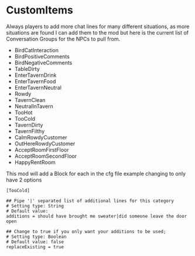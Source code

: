 # CustomItems

Always players to add more chat lines for many different situations, as more situations are found I can add them to the mod but here is the current list of Conversation Groups for the NPCs to pull from.

- BirdCatInteraction
- BirdPositiveComments
- BirdNegativeComments
- TableDirty
- EnterTavernDrink
- EnterTavernFood
- EnterTavernNeutral
- Rowdy
- TavernClean
- NeutralInTavern
- TooHot
- TooCold
- TavernDirty
- TavernFilthy
- CalmRowdyCustomer
- OutHereRowdyCustomer
- AcceptRoomFirstFloor
- AcceptRoomSecondFloor
- HappyRentRoom


This mod will add a Block for each in the cfg file example changing to only have 2 options
```
[TooCold]

## Pipe '|' separated list of additional lines for this category
# Setting type: String
# Default value:
additions = should have brought me sweater|did someone leave the door open

## Change to true if you only want your additions to be used;
# Setting type: Boolean
# Default value: false
replaceExisting = true
```

For the more technical:

If you are using UnityExplorer you can test the different Conversation Groups even those not listed in the above like so
// definition: public static void PlayerTestBark(int playerId, string conversationId);


using CustomerChatLines;
Plugin.PlayerTestBark(1, "Rowdy");
// this will have your character "bark" a chat line.